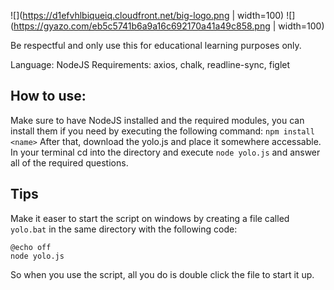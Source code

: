 ![](https://d1efvhlbiqueiq.cloudfront.net/big-logo.png | width=100)
![](https://gyazo.com/eb5c5741b6a9a16c692170a41a49c858.png | width=100)

Be respectful and only use this for educational learning purposes only.

Language: NodeJS
Requirements: axios, chalk, readline-sync, figlet

## How to use:

Make sure to have NodeJS installed and the required modules, you can install them if you need by executing the following command:
`npm install <name>`
After that, download the yolo.js and place it somewhere accessable. In your terminal cd into the directory and execute `node yolo.js` and answer all of the required questions.

## Tips

Make it easer to start the script on windows by creating a file called `yolo.bat` in the same directory with the following code:
```
@echo off
node yolo.js
```
So when you use the script, all you do is double click the file to start it up.
